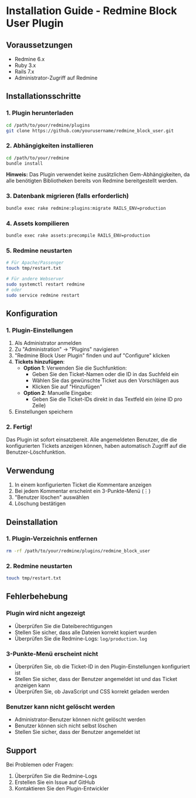 # Installation Guide - Redmine Block User Plugin

## Voraussetzungen

- Redmine 6.x
- Ruby 3.x
- Rails 7.x
- Administrator-Zugriff auf Redmine

## Installationsschritte

### 1. Plugin herunterladen

```bash
cd /path/to/your/redmine/plugins
git clone https://github.com/yourusername/redmine_block_user.git
```

### 2. Abhängigkeiten installieren

```bash
cd /path/to/your/redmine
bundle install
```

**Hinweis:** Das Plugin verwendet keine zusätzlichen Gem-Abhängigkeiten, da alle benötigten Bibliotheken bereits von Redmine bereitgestellt werden.

### 3. Datenbank migrieren (falls erforderlich)

```bash
bundle exec rake redmine:plugins:migrate RAILS_ENV=production
```

### 4. Assets kompilieren

```bash
bundle exec rake assets:precompile RAILS_ENV=production
```

### 5. Redmine neustarten

```bash
# Für Apache/Passenger
touch tmp/restart.txt

# Für andere Webserver
sudo systemctl restart redmine
# oder
sudo service redmine restart
```

## Konfiguration

### 1. Plugin-Einstellungen

1. Als Administrator anmelden
2. Zu "Administration" → "Plugins" navigieren
3. "Redmine Block User Plugin" finden und auf "Configure" klicken
4. **Tickets hinzufügen**:
   - **Option 1**: Verwenden Sie die Suchfunktion:
     - Geben Sie den Ticket-Namen oder die ID in das Suchfeld ein
     - Wählen Sie das gewünschte Ticket aus den Vorschlägen aus
     - Klicken Sie auf "Hinzufügen"
   - **Option 2**: Manuelle Eingabe:
     - Geben Sie die Ticket-IDs direkt in das Textfeld ein (eine ID pro Zeile)
5. Einstellungen speichern

### 2. Fertig!

Das Plugin ist sofort einsatzbereit. Alle angemeldeten Benutzer, die die konfigurierten Tickets anzeigen können, haben automatisch Zugriff auf die Benutzer-Löschfunktion.

## Verwendung

1. In einem konfigurierten Ticket die Kommentare anzeigen
2. Bei jedem Kommentar erscheint ein 3-Punkte-Menü (⋮)
3. "Benutzer löschen" auswählen
4. Löschung bestätigen

## Deinstallation

### 1. Plugin-Verzeichnis entfernen

```bash
rm -rf /path/to/your/redmine/plugins/redmine_block_user
```

### 2. Redmine neustarten

```bash
touch tmp/restart.txt
```

## Fehlerbehebung

### Plugin wird nicht angezeigt

- Überprüfen Sie die Dateiberechtigungen
- Stellen Sie sicher, dass alle Dateien korrekt kopiert wurden
- Überprüfen Sie die Redmine-Logs: `log/production.log`

### 3-Punkte-Menü erscheint nicht

- Überprüfen Sie, ob die Ticket-ID in den Plugin-Einstellungen konfiguriert ist
- Stellen Sie sicher, dass der Benutzer angemeldet ist und das Ticket anzeigen kann
- Überprüfen Sie, ob JavaScript und CSS korrekt geladen werden

### Benutzer kann nicht gelöscht werden

- Administrator-Benutzer können nicht gelöscht werden
- Benutzer können sich nicht selbst löschen
- Stellen Sie sicher, dass der Benutzer angemeldet ist

## Support

Bei Problemen oder Fragen:

1. Überprüfen Sie die Redmine-Logs
2. Erstellen Sie ein Issue auf GitHub
3. Kontaktieren Sie den Plugin-Entwickler